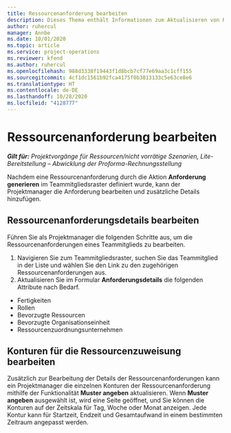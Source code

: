 ```yaml
---
title: Ressourcenanforderung bearbeiten
description: Dieses Thema enthält Informationen zum Aktualisieren von Ressourcenanforderungsinformationen.
author: ruhercul
manager: Annbe
ms.date: 10/01/2020
ms.topic: article
ms.service: project-operations
ms.reviewer: kfend
ms.author: ruhercul
ms.openlocfilehash: 988d3338f19443f1d8bcb7cf77e69aa3c1cff155
ms.sourcegitcommit: 4cf1dc1561b92fca4175f0b3813133c5e63ce8e6
ms.translationtype: HT
ms.contentlocale: de-DE
ms.lasthandoff: 10/28/2020
ms.locfileid: "4128777"
---
```

# <a name="edit-a-resource-requirement"></a>Ressourcenanforderung bearbeiten

_**Gilt für:** Projektvorgänge für Ressourcen/nicht vorrätige Szenarien, Lite-Bereitstellung – Abwicklung der Proforma-Rechnungsstellung_

Nachdem eine Ressourcenanforderung durch die Aktion **Anforderung generieren** im Teammitgliedsraster definiert wurde, kann der Projektmanager die Anforderung bearbeiten und zusätzliche Details hinzufügen.

## <a name="edit-resource-requirement-details"></a>Ressourcenanforderungsdetails bearbeiten

Führen Sie als Projektmanager die folgenden Schritte aus, um die Ressourcenanforderungen eines Teammitglieds zu bearbeiten.

1. Navigieren Sie zum Teammitgliedsraster, suchen Sie das Teammitglied in der Liste und wählen Sie den Link zu den zugehörigen Ressourcenanforderungen aus.
2. Aktualisieren Sie im Formular **Anforderungsdetails** die folgenden Attribute nach Bedarf.

- Fertigkeiten
- Rollen
- Bevorzugte Ressourcen
- Bevorzugte Organisationseinheit
- Ressourcenzuordnungsunternehmen

## <a name="edit-resource-assignment-contours"></a>Konturen für die Ressourcenzuweisung bearbeiten

Zusätzlich zur Bearbeitung der Details der Ressourcenanforderungen kann ein Projektmanager die einzelnen Konturen der Ressourcenanforderung mithilfe der Funktionalität **Muster angeben** aktualisieren. Wenn **Muster angeben** ausgewählt ist, wird eine Seite geöffnet, und Sie können die Konturen auf der Zeitskala für Tag, Woche oder Monat anzeigen. Jede Kontur kann für Startzeit, Endzeit und Gesamtaufwand in einem bestimmten Zeitraum angepasst werden.